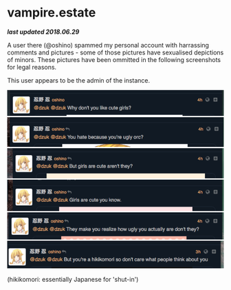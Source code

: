 # vampire.estate

***last updated 2018.06.29***

A user there (@oshino) spammed my personal account with harrassing comments and pictures - some of those pictures have sexualised depictions of minors. These pictures have been ommitted in the following screenshots for legal reasons.

This user appears to be the admin of the instance.

![](1.png)
![](2.png)
![](3.png)
![](4.png)
![](5.png)
![](6.png)

(hikikomori: essentially Japanese for 'shut-in')